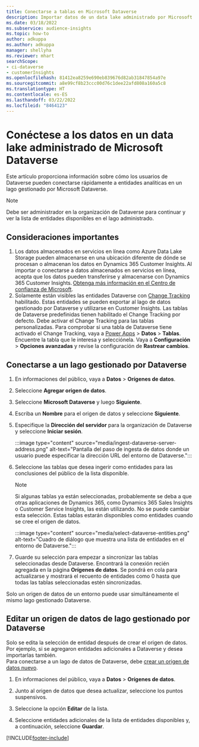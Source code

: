 ```yaml
---
title: Conectarse a tablas en Microsoft Dataverse
description: Importar datos de un data lake administrado por Microsoft Dataverse.
ms.date: 03/18/2022
ms.subservice: audience-insights
ms.topic: how-to
author: adkuppa
ms.author: adkuppa
manager: shellyha
ms.reviewer: mhart
searchScope:
- ci-dataverse
- customerInsights
ms.openlocfilehash: 81412ea8259e690eb839676d82ab31847854a97e
ms.sourcegitcommit: a8e99cf8b23ccc00d76c1dee22afd808a160a5c8
ms.translationtype: HT
ms.contentlocale: es-ES
ms.lasthandoff: 03/22/2022
ms.locfileid: "8464123"
---
```

# <a name="connect-to-data-in-a-microsoft-dataverse-managed-data-lake"></a>Conéctese a los datos en un data lake administrado de Microsoft Dataverse

Este artículo proporciona información sobre cómo los usuarios de Dataverse pueden conectarse rápidamente a entidades analíticas en un lago gestionado por Microsoft Dataverse. 

> [!NOTE]
> Debe ser administrador en la organización de Dataverse para continuar y ver la lista de entidades disponibles en el lago administrado.

## <a name="important-considerations"></a>Consideraciones importantes

1. Los datos almacenados en servicios en línea como Azure Data Lake Storage pueden almacenarse en una ubicación diferente de dónde se procesan o almacenan los datos en Dynamics 365 Customer Insights. Al importar o conectarse a datos almacenados en servicios en línea, acepta que los datos pueden transferirse y almacenarse con Dynamics 365 Customer Insights. [Obtenga más información en el Centro de confianza de Microsoft](https://www.microsoft.com/trust-center).
2. Solamente están visibles las entidades Dataverse con [Change Tracking](/power-platform/admin/enable-change-tracking-control-data-synchronization) habilitado. Estas entidades se pueden exportar al lago de datos gestionado por Dataverse y utilizarse en Customer Insights. Las tablas de Dataverse predefinidas tienen habilitado el Change Tracking por defecto. Debe activar el Change Tracking para las tablas personalizadas. Para comprobar si una tabla de Dataverse tiene activado el Change Tracking, vaya a [Power Apps](https://make.powerapps.com) > **Datos** > **Tablas**. Encuentre la tabla que le interesa y selecciónela. Vaya a **Configuración** > **Opciones avanzadas** y revise la configuración de **Rastrear cambios**.

## <a name="connect-to-a-dataverse-managed-lake"></a>Conectarse a un lago gestionado por Dataverse

1. En informaciones del público, vaya a **Datos** > **Orígenes de datos**.

2. Seleccione **Agregar origen de datos**.

3. Seleccione **Microsoft Dataverse** y luego **Siguiente**.

4. Escriba un **Nombre** para el origen de datos y seleccione **Siguiente**. 

5. Especifique la **Dirección del servidor** para la organización de Dataverse y seleccione **Iniciar sesión**.

   :::image type="content" source="media/ingest-dataverse-server-address.png" alt-text="Pantalla del paso de ingesta de datos donde un usuario puede especificar la dirección URL del entorno de Dataverse.":::

6. Seleccione las tablas que desea ingerir como entidades para las conclusiones del público de la lista disponible.    

   > [!NOTE]
   > Si algunas tablas ya están seleccionadas, probablemente se deba a que otras aplicaciones de Dynamics 365, como Dynamics 365 Sales Insights o Customer Service Insights, las están utilizando. No se puede cambiar esta selección. Estas tablas estarán disponibles como entidades cuando se cree el origen de datos.

   :::image type="content" source="media/select-dataverse-entities.png" alt-text="Cuadro de diálogo que muestra una lista de entidades en el entorno de Dataverse.":::

7. Guarde su selección para empezar a sincronizar las tablas seleccionadas desde Dataverse. Encontrará la conexión recién agregada en la página **Orígenes de datos**. Se pondrá en cola para actualizarse y mostrará el recuento de entidades como 0 hasta que todas las tablas seleccionadas estén sincronizadas.

Solo un origen de datos de un entorno puede usar simultáneamente el mismo lago gestionado Dataverse.

## <a name="edit-a-dataverse-managed-lake-data-source"></a>Editar un origen de datos de lago gestionado por Dataverse

Solo se edita la selección de entidad después de crear el origen de datos. Por ejemplo, si se agregaron entidades adicionales a Dataverse y desea importarlas también.    
Para conectarse a un lago de datos de Dataverse, debe [crear un origen de datos nuevo](#connect-to-a-dataverse-managed-lake).

1. En informaciones del público, vaya a **Datos** > **Orígenes de datos**.

2. Junto al origen de datos que desea actualizar, seleccione los puntos suspensivos.

3. Seleccione la opción **Editar** de la lista.

4. Seleccione entidades adicionales de la lista de entidades disponibles y, a continuación, seleccione **Guardar**.

[!INCLUDE[footer-include](../includes/footer-banner.md)]
